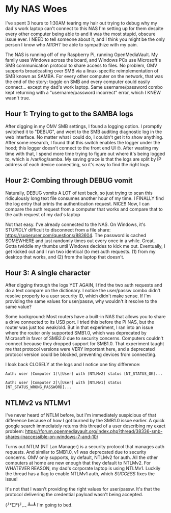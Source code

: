 # My NAS Woes

I've spent 3 hours to 1:30AM tearing my hair out trying to debug why my dad's work laptop can't connect to this NAS I'm setting up for them despite every other computer being able to and it was the most stupid, obscure issue ever. I NEED to tell someone about it, and I think you might be the only person I know who *MIGHT* be able to sympathize with my pain.

The NAS is running off of my Raspberry Pi, running OpenMediaVault. My family uses Windows across the board, and Windows PCs use Microsoft's SMB communication protocol to share access to files. No problem, OMV supports broadcasting over SMB via a linux-specific reimplementation of SMB known as SAMBA. For every other computer on the network, that was the end of the story: toggle on SMB and every computer could easily connect... except my dad's work laptop. Same username/password combo kept returning with a "username/password incorrect" error, which I KNEW wasn't true.

## Hour 1: Trying to get to the SAMBA logs
After digging in my OMV SMB settings, I found a logging option. I promptly switched it to "DEBUG", and went to the SMB auditing diagnostic log in the web interface. No matter what i could do, I couldn't get it to show anything. After some research, I found that this switch enables the logger under the hood; this logger doesn't connect to the front end UI 🙄. After wasting my time with that, I spend more time trying to figure out where it's being logged to, which is /var/log/samba. My saving grace is that the logs are split by IP address of each device connecting, so it's easy to find the right logs.

## Hour 2: Combing through DEBUG vomit
Naturally, DEBUG vomits A LOT of text back, so just trying to scan this ridiculously long text file consumes another hour of my time. I FINALLY find the log entry that prints the authentication request. NICE!! Now, I can compare the auth request from a computer that works and compare that to the auth request of my dad's laptop

Not that easy. I've already connected to the NAS. On Windows, it's STUPIDLY difficult to disconnect from a file share: https://superuser.com/questions/883604. The password is cached SOMEWHERE and just randomly times out every once in a while. Great. Gotta twiddle my thumbs until Windows decides to kick me out. Eventually, I get kicked out and I run two identical (to me) auth requests. (1) from my desktop that works, and (2) from the laptop that doesn't.

## Hour 3: A single character
After digging through the logs YET AGAIN, I find the two auth requests and do a text compare on the dictionary. I notice the user/passw combo didn't resolve properly to a user security ID, which didn't make sense. If I'm providing the same values for user/passw, why wouldn't it resolve to the same value?

Some background: Most routers have a built-in NAS that allows you to share a drive connected to its USB port. I tried this before the Pi NAS, but the router was just too weak/old. But in that experiment, I ran into an issue where the router only supported SMB1.0, which was deprecated by Microsoft in favor of SMB2.0 due to security concerns. Computers couldn't connect because they dropped support for SMB1.0. That experiment taught me that protocol versions were VERY important here, and a deprecated protocol version could be blocked, preventing devices from connecting.

I look back CLOSELY at the logs and I notice one tiny difference:

`Auth: user [Computer 1]\[User] with [NTLMv2] status [NT_STATUS_OK]...`

`Auth: user [Computer 2]\[User] with [NTLMv1] status [NT_STATUS_WRONG_PASSWORD]...`

## NTLMv2 vs NTLMv1
I've never heard of NTLM before, but I'm immediately suspicious of that difference because of how I got burned by the SMB1.0 issue earlier. A quick google search immediately returns this thread of a user describing my exact problem: https://forum.openmediavault.org/index.php?thread/38336-smb-shares-inaccessible-on-windows-7-and-10/

Turns out NTLM (NT Lan Manager) is a security protocol that manages auth requests. And similar to SMB1.0, v1 was deprecated due to security concerns. OMV only supports, by default, NTLMv2 for auth. All the other computers at home are new enough that they default to NTLMv2. For WHATEVER REASON, my dad's corporate laptop is using NTLMv1. Luckily the thread has a flag to enable NTLMv1 auth, which *SUCCESS* fixes the issue!

It's not that I wasn't providing the right values for user/passw. It's that the protocol delivering the credential payload wasn't being accepted.

(╯°□°)╯︵ ┻━┻
I'm going to bed.